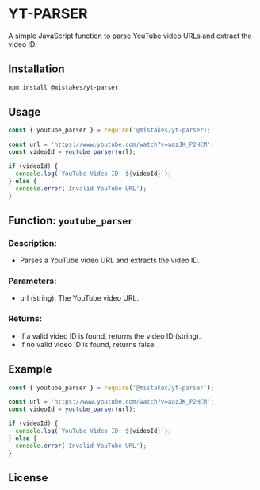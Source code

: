 # YT-PARSER

A simple JavaScript function to parse YouTube video URLs and extract the video ID.

## Installation

```bash
npm install @mistakes/yt-parser
```
## Usage

```js
const { youtube_parser } = require('@mistakes/yt-parser);

const url = 'https://www.youtube.com/watch?v=aazJK_P2HCM';
const videoId = youtube_parser(url);

if (videoId) {
  console.log(`YouTube Video ID: ${videoId}`);
} else {
  console.error('Invalid YouTube URL');
}
```

## Function: `youtube_parser`
### Description:
* Parses a YouTube video URL and extracts the video ID.
### Parameters:
* url (string): The YouTube video URL.
### Returns:
* If a valid video ID is found, returns the video ID (string).
* If no valid video ID is found, returns false.

## Example

```js
const { youtube_parser } = require('@mistakes/yt-parser');

const url = 'https://www.youtube.com/watch?v=aazJK_P2HCM';
const videoId = youtube_parser(url);

if (videoId) {
  console.log(`YouTube Video ID: ${videoId}`);
} else {
  console.error('Invalid YouTube URL');
}
```

## License
